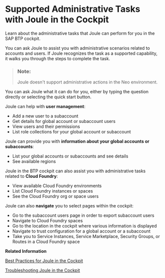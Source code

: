<!-- loio88b02d50ab9143d988ceb4753dfe51f5 -->

# Supported Administrative Tasks with Joule in the Cockpit

Learn about the administrative tasks that Joule can perform for you in the SAP BTP cockpit.

You can ask Joule to assist you with administrative scenarios related to accounts and users. If Joule recognizes the task as a supported capability, it walks you through the steps to complete the task.

> ### Note:  
> Joule doesn't support administrative actions in the Neo environment.

You can ask Joule what it can do for you, either by typing the question directly or selecting the quick start button.

Joule can help with **user management**:

-   Add a new user to a subaccount
-   Get details for global account or subaccount users
-   View users and their permissions
-   List role collections for your global account or subaccount

Joule can provide you with **information about your global accounts or subaccounts**:

-   List your global accounts or subaccounts and see details
-   See available regions

Joule in the BTP cockpit can also assist you with administrative tasks related to **Cloud Foundry**:

-   View available Cloud Foundry environments
-   List Cloud Foundry instances or spaces
-   See the Cloud Foundry org or space users

Joule can also **navigate** you to select pages within the cockpit:

-   Go to the subaccount users page in order to export subaccount users
-   Navigate to Cloud Foundry spaces
-   Go to the location in the cockpit where various information is displayed
-   Navigate to trust configuration for a global account or a subaccount
-   Take you to Service Instances, Service Marketplace, Security Groups, or Routes in a Cloud Foundry space

**Related Information**  


[Best Practices for Joule in the Cockpit](best-practices-for-joule-in-the-cockpit-20b5e3e.md "Let Joule help you find answers to questions about managing your accounts in SAP BTP cockpit.")

[Troubleshooting Joule in the Cockpit](https://help.sap.com/docs/BTP/60f1b283f0fd4d0aa7b3f8cea4d73d1d/e2d8e2c0ad914564bd02f8b0d2c526c7.html?locale=en-US&state=PRODUCTION&version=CLOUD)

